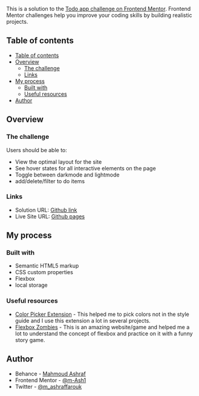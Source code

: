 
This is a solution to the [Todo app challenge on Frontend Mentor](https://www.frontendmentor.io/challenges/todo-app-Su1_KokOW). Frontend Mentor challenges help you improve your coding skills by building realistic projects. 

## Table of contents

- [Table of contents](#table-of-contents)
- [Overview](#overview)
  - [The challenge](#the-challenge)
  - [Links](#links)
- [My process](#my-process)
  - [Built with](#built-with)
  - [Useful resources](#useful-resources)
- [Author](#author)


## Overview

### The challenge

Users should be able to:

- View the optimal layout for the site 
- See hover states for all interactive elements on the page
- Toggle between darkmode and lightmode
- add/delete/filter to do items

### Links

- Solution URL: [Github link](https://github.com/m-Ash1/todo-app)
- Live Site URL: [Github pages](https://m-ash1.github.io/todo-app/)

## My process

### Built with

- Semantic HTML5 markup
- CSS custom properties
- Flexbox
- local storage


### Useful resources

- [Color Picker Extension](https://chrome.google.com/webstore/detail/colorpick-eyedropper/ohcpnigalekghcmgcdcenkpelffpdolg) - This helped me to pick colors not in the style guide and I use this extension a lot in several projects.
- [Flexbox Zombies](https://mastery.games/flexboxzombies/) - This is an amazing website/game and helped me a lot to understand the concept of flexbox and practice on it with a funny story game.

## Author

- Behance - [Mahmoud Ashraf](https://www.behance.net/m_ashraffarouk/)
- Frontend Mentor - [@m-Ash1](https://www.frontendmentor.io/profile/m-Ash1)
- Twitter - [@m_ashraffarouk](https://www.twitter.com/m_ashraffaroukk)
